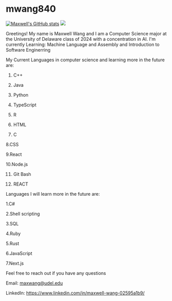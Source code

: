 # mwang840
[![Maxwell's GitHub stats](https://github-readme-stats.vercel.app/api?username=mwang840)](https://github.com/mwang840/github-readme-stats)
<img
  src="https://cr-ss-service.azurewebsites.net/api/ScreenShot?widget=summary&username=Maxwell Wang&badges=2&show-avatar=false&style=--header-bg-color:%23000;--border-radius:10px"
/>

Greetings! My name is Maxwell Wang and I am a  Computer Science major at the University of Delaware class of 2024 with a concentration in AI.
I'm currently Learning: Machine Language and Assembly and Introduction to Software Enginerring

My Current Languages in computer science and learning more in the future are:

1. C++ 

2. Java

3. Python

4. TypeScript 

5. R

6. HTML

7. C

8.CSS

9.React

10.Node.js

11. Git Bash

12. REACT


Languages I will learn more in the future are:

1.C#

2.Shell scripting

3.SQL

4.Ruby

5.Rust

6.JavaScript

7.Next.js

Feel free to reach out if you have any questions 

Email: maxwang@udel.edu

LinkedIn: https://www.linkedin.com/in/maxwell-wang-02595a1b9/


